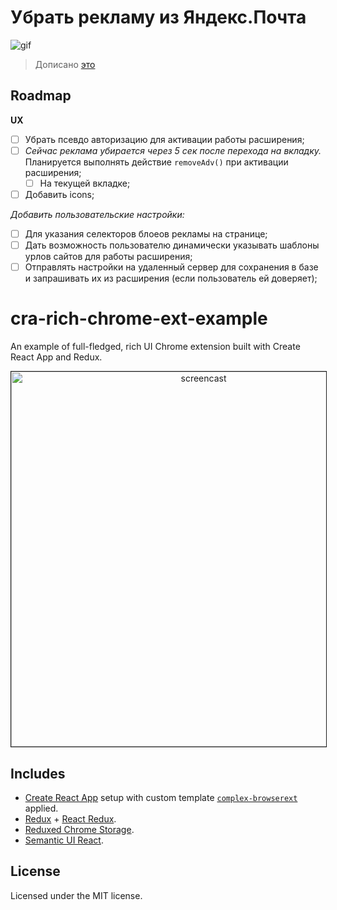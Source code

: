 # Убрать рекламу из Яндекс.Почта

![gif](./demo/2021-04-08-12-29.gif)

> Дописано [это](https://github.com/hindmost/cra-rich-chrome-ext-example)

## Roadmap

**UX**

- [ ] Убрать псевдо авторизацию для активации работы расширения;
- [ ] _Сейчас реклама убирается через 5 сек после перехода на вкладку._ Планируется выполнять действие `removeAdv()` при активации расширения;
  - [ ] На текущей вкладке;
- [ ] Добавить icons;

_Добавить пользовательские настройки:_

- [ ] Для указания селекторов блоеов рекламы на странице;
- [ ] Дать возможность пользователю динамически указывать шаблоны урлов сайтов для работы расширения;
- [ ] Отправлять настройки на удаленный сервер для сохранения в базе и запрашивать их из расширения (если пользователь ей доверяет);

# cra-rich-chrome-ext-example

An example of full-fledged, rich UI Chrome extension built with Create React App and Redux.

<p align='center'>
<img src='https://repository-images.githubusercontent.com/286774997/de8a4080-dbfe-11ea-8a53-4b02284a7145' width='600' border='1' alt='screencast'>
</p>

## Includes

* [Create React App](https://www.github.com/facebook/create-react-app) setup with custom template [`complex-browserext`](https://www.npmjs.com/package/cra-template-complex-browserext) applied.
* [Redux](https://www.github.com/reduxjs/redux) + [React Redux](https://github.com/reduxjs/react-redux).
* [Reduxed Chrome Storage](https://github.com/hindmost/reduxed-chrome-storage).
* [Semantic UI React](https://github.com/Semantic-Org/Semantic-UI-React).

## License

Licensed under the MIT license.
